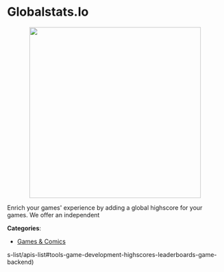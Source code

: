# Globalstats.Io
<p align="center">
    <img width="400" src="https://raw.githubusercontent.com/apis-list/apis-list/apis/globalstats-io/logo_256x256.png" />
</p>

Enrich your games' experience by adding a global highscore for your games.  We offer an independent



**Categories**:

- [Games & Comics](https://github.com/apis-list/apis-list#games-and-comics)



s-list/apis-list#tools-game-development-highscores-leaderboards-game-backend)



